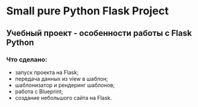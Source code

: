 # Small pure Python Flask Project
## Учебный проект - особенности работы с Flask Python

### Что сделано:
+ запуск проекта на Flask;
+ передача данных из view в шаблон;
+ шаблонизатор и рендеринг шаблонов;
+ работа с Blueprint;
+ создание небольшого сайта на Flask.
